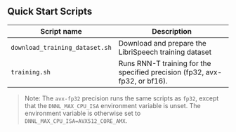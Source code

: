<!--- 40. Quick Start Scripts -->
## Quick Start Scripts

| Script name | Description |
|-------------|-------------|
| `download_training_dataset.sh` | Download and prepare the LibriSpeech training dataset |
| `training.sh` | Runs RNN-T training for the specified precision (fp32, avx-fp32, or bf16). |

> Note: The `avx-fp32` precision runs the same scripts as `fp32`, except that the
> `DNNL_MAX_CPU_ISA` environment variable is unset. The environment variable is
> otherwise set to `DNNL_MAX_CPU_ISA=AVX512_CORE_AMX`.
